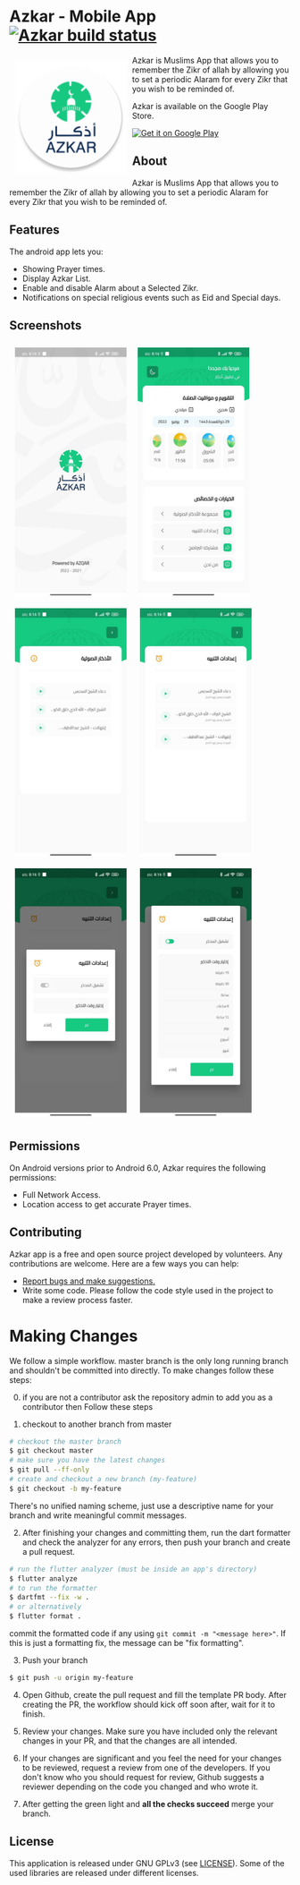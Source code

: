 # Azkar - Mobile App [![Azkar build status](https://api.codemagic.io/apps/62a708160a17ac1e12401903/62a708160a17ac1e12401902/status_badge.svg)](https://codemagic.io/apps/62a708160a17ac1e12401903/62a708160a17ac1e12401902/latest_build)

<img src="/readme/appLogo.png" align="left"
width="200" hspace="10" vspace="10">

Azkar is Muslims App that allows you to remember the Zikr of allah by allowing you to set a periodic Alaram for every
Zikr that you wish to be reminded of.

Azkar is available on the Google Play Store.

<p align="left">
<a href="https://play.google.com/store/apps/details?id=com.khair.azkar">
    <img alt="Get it on Google Play"
        height="80"
        src="https://play.google.com/intl/en_us/badges/images/generic/en_badge_web_generic.png" />
</a></p>

## About

Azkar is Muslims App that allows you to remember the Zikr of allah by allowing you to set a periodic Alaram for every
Zikr that you wish to be reminded of.


## Features

The android app lets you:
- Showing Prayer times.
- Display Azkar List.
- Enable and disable Alarm about a Selected Zikr.
- Notifications on special religious events such as Eid and Special days.

## Screenshots

[<img src="readme/1.jpeg" align="left"
width="200"
    hspace="10" vspace="10">](/readme/1.jpeg)
[<img src="/readme/2.jpeg" align="center"
width="200"
    hspace="10" vspace="10">](/readme/2.jpeg)
[<img src="/readme/3.jpeg" align="center"
width="200"
    hspace="10" vspace="10">](/readme/3.jpeg)
[<img src="/readme/4.jpeg" align="center"
width="200"
    hspace="10" vspace="10">](/readme/4.jpeg)
[<img src="/readme/5.jpeg" align="center"
width="200"
    hspace="10" vspace="10">](/readme/5.jpeg)
[<img src="/readme/6.jpeg" align="center"
width="200"
    hspace="10" vspace="10">](/readme/6.jpeg)

## Permissions

On Android versions prior to Android 6.0, Azkar requires the following permissions:
- Full Network Access.
- Location access to get accurate Prayer times.



## Contributing

Azkar app is a free and open source project developed by volunteers. Any contributions are welcome. Here are a few ways you can help:
 * [Report bugs and make suggestions.](https://github.com/wdelawed/azqarApp/issues)
 * Write some code. Please follow the code style used in the project to make a review process faster. 


 # Making Changes

We follow a simple workflow. master branch is the only long running branch and shouldn't be committed into directly. To make changes follow these steps:

0. if you are not a contributor ask the repository admin to add you as a contributor then Follow these steps

1.  checkout to another branch from master

```sh
# checkout the master branch
$ git checkout master
# make sure you have the latest changes
$ git pull --ff-only
# create and checkout a new branch (my-feature)
$ git checkout -b my-feature
```

There's no unified naming scheme, just use a descriptive name for your branch and write meaningful commit messages.

2. After finishing your changes and committing them, run the dart formatter and check the analyzer for any errors, then push your branch and create a pull request.

```sh
# run the flutter analyzer (must be inside an app's directory)
$ flutter analyze
# to run the formatter
$ dartfmt --fix -w .
# or alternatively
$ flutter format .
```

commit the formatted code if any using `git commit -m "<message here>"`. If this is just a formatting fix, the message can be "fix formatting".

3. Push your branch

```sh
$ git push -u origin my-feature
```

4. Open Github, create the pull request and fill the template PR body. After creating the PR, the workflow should kick off soon after, wait for it to finish.

5. Review your changes. Make sure you have included only the relevant changes in your PR, and that the changes are all intended.

6. If your changes are significant and you feel the need for your changes to be reviewed, request a review from one of the developers. If you don't know who you should request for review, Github suggests a reviewer depending on the code you changed and who wrote it.

7. After getting the green light and **all the checks succeed** merge your branch.

## License

This application is released under GNU GPLv3 (see [LICENSE](LICENSE)).
Some of the used libraries are released under different licenses.
